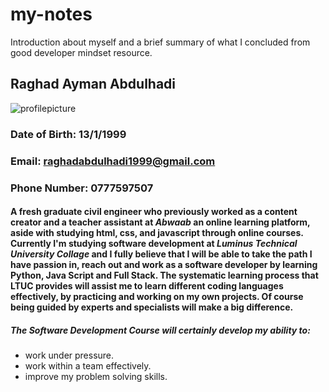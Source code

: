 # my-notes
Introduction about myself and a brief summary of what I concluded from good developer mindset resource.
## Raghad Ayman Abdulhadi
![profilepicture](https://pbs.twimg.com/profile_images/1341084248732815362/1ZwwczWn_400x400.jpg)
### Date of Birth: 13/1/1999
### Email: raghadabdulhadi1999@gmail.com
### Phone Number: 0777597507
#### A fresh graduate **civil engineer** who previously worked as a **content creator** and a **teacher assistant** at *Abwaab* an online learning platform, aside with studying html, css, and javascript through online courses. Currently I'm studying software development at *Luminus Technical University Collage* and I fully believe that I will be able to take the path I have passion in, reach out and work as a **software developer** by learning Python, Java Script and Full Stack. The systematic learning process that LTUC provides will assist me to learn different coding languages effectively, by practicing and working on my own projects. Of course being guided by experts and specialists will make a big difference. 
##### The Software Development Course will certainly develop my ability to:
- work under pressure.
- work within a team effectively.
- improve my problem solving skills.
